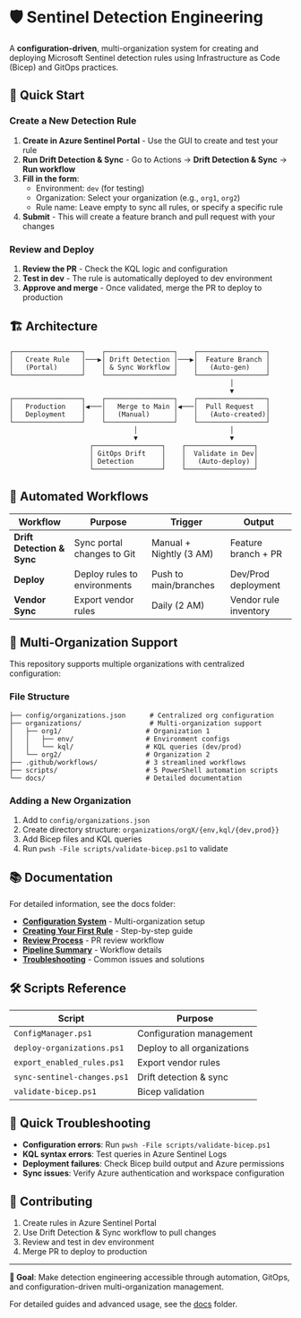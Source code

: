 # 🛡️ Sentinel Detection Engineering

A **configuration-driven**, multi-organization system for creating and deploying Microsoft Sentinel detection rules using Infrastructure as Code (Bicep) and GitOps practices.

## 🚀 Quick Start

### Create a New Detection Rule

1. **Create in Azure Sentinel Portal** - Use the GUI to create and test your rule
2. **Run Drift Detection & Sync** - Go to Actions → **Drift Detection & Sync** → **Run workflow**
3. **Fill in the form**:
   - Environment: `dev` (for testing)
   - Organization: Select your organization (e.g., `org1`, `org2`)
   - Rule name: Leave empty to sync all rules, or specify a specific rule
4. **Submit** - This will create a feature branch and pull request with your changes

### Review and Deploy

1. **Review the PR** - Check the KQL logic and configuration
2. **Test in dev** - The rule is automatically deployed to dev environment
3. **Approve and merge** - Once validated, merge the PR to deploy to production

## 🏗️ Architecture

```
┌─────────────────┐    ┌─────────────────┐    ┌─────────────────┐
│   Create Rule   │───▶│ Drift Detection │───▶│  Feature Branch │
│   (Portal)      │    │ & Sync Workflow │    │   (Auto-gen)    │
└─────────────────┘    └─────────────────┘    └─────────────────┘
                                                       │
                                                       ▼
┌─────────────────┐    ┌─────────────────┐    ┌─────────────────┐
│   Production    │◀───│   Merge to Main │◀───│  Pull Request   │
│   Deployment    │    │   (Manual)      │    │   (Auto-created)│
└─────────────────┘    └─────────────────┘    └─────────────────┘
                               │                       │
                               ▼                       ▼
                    ┌─────────────────┐    ┌─────────────────┐
                    │ GitOps Drift    │    │  Validate in Dev│
                    │ Detection       │    │   (Auto-deploy) │
                    └─────────────────┘    └─────────────────┘
```

## 🔄 Automated Workflows

| Workflow | Purpose | Trigger | Output |
|----------|---------|---------|---------|
| **Drift Detection & Sync** | Sync portal changes to Git | Manual + Nightly (3 AM) | Feature branch + PR |
| **Deploy** | Deploy rules to environments | Push to main/branches | Dev/Prod deployment |
| **Vendor Sync** | Export vendor rules | Daily (2 AM) | Vendor rule inventory |

## 🏢 Multi-Organization Support

This repository supports multiple organizations with centralized configuration:

### File Structure
```
├── config/organizations.json      # Centralized org configuration
├── organizations/                 # Multi-organization support
│   ├── org1/                     # Organization 1
│   │   ├── env/                  # Environment configs
│   │   └── kql/                  # KQL queries (dev/prod)
│   └── org2/                     # Organization 2
├── .github/workflows/            # 3 streamlined workflows
├── scripts/                      # 5 PowerShell automation scripts
└── docs/                         # Detailed documentation
```

### Adding a New Organization
1. Add to `config/organizations.json`
2. Create directory structure: `organizations/orgX/{env,kql/{dev,prod}}`
3. Add Bicep files and KQL queries
4. Run `pwsh -File scripts/validate-bicep.ps1` to validate

## 📚 Documentation

For detailed information, see the docs folder:

- **[Configuration System](docs/configuration-system.md)** - Multi-organization setup
- **[Creating Your First Rule](docs/creating-your-first-rule.md)** - Step-by-step guide
- **[Review Process](docs/review-process.md)** - PR review workflow
- **[Pipeline Summary](docs/pipeline-summary.md)** - Workflow details
- **[Troubleshooting](docs/troubleshooting.md)** - Common issues and solutions

## 🛠️ Scripts Reference

| Script | Purpose |
|--------|---------|
| `ConfigManager.ps1` | Configuration management |
| `deploy-organizations.ps1` | Deploy to all organizations |
| `export_enabled_rules.ps1` | Export vendor rules |
| `sync-sentinel-changes.ps1` | Drift detection & sync |
| `validate-bicep.ps1` | Bicep validation |

## 🚨 Quick Troubleshooting

- **Configuration errors**: Run `pwsh -File scripts/validate-bicep.ps1`
- **KQL syntax errors**: Test queries in Azure Sentinel Logs
- **Deployment failures**: Check Bicep build output and Azure permissions
- **Sync issues**: Verify Azure authentication and workspace configuration

## 🤝 Contributing

1. Create rules in Azure Sentinel Portal
2. Use Drift Detection & Sync workflow to pull changes
3. Review and test in dev environment
4. Merge PR to deploy to production

---

**🎯 Goal**: Make detection engineering accessible through automation, GitOps, and configuration-driven multi-organization management.

For detailed guides and advanced usage, see the [docs](docs/) folder.